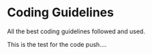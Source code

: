 Coding Guidelines
=============

All the best coding guidelines followed and used.

This is the test for the code push....